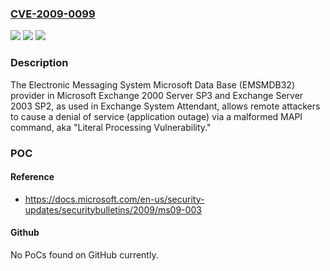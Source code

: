 ### [CVE-2009-0099](https://cve.mitre.org/cgi-bin/cvename.cgi?name=CVE-2009-0099)
![](https://img.shields.io/static/v1?label=Product&message=n%2Fa&color=blue)
![](https://img.shields.io/static/v1?label=Version&message=n%2Fa&color=blue)
![](https://img.shields.io/static/v1?label=Vulnerability&message=n%2Fa&color=brighgreen)

### Description

The Electronic Messaging System Microsoft Data Base (EMSMDB32) provider in Microsoft Exchange 2000 Server SP3 and Exchange Server 2003 SP2, as used in Exchange System Attendant, allows remote attackers to cause a denial of service (application outage) via a malformed MAPI command, aka "Literal Processing Vulnerability."

### POC

#### Reference
- https://docs.microsoft.com/en-us/security-updates/securitybulletins/2009/ms09-003

#### Github
No PoCs found on GitHub currently.

